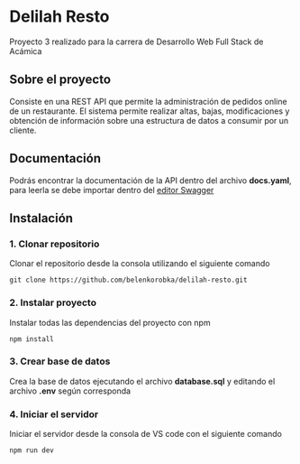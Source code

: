 # Delilah Resto

Proyecto 3 realizado para la carrera de Desarrollo Web Full Stack de Acámica

## Sobre el proyecto

Consiste en una REST API que permite la administración de pedidos online de un restaurante. El sistema permite realizar altas, bajas, modificaciones y obtención de información sobre una estructura de datos a consumir por un cliente.

## Documentación

Podrás encontrar la documentación de la API dentro del archivo **docs.yaml**, para leerla se debe importar dentro del [editor Swagger](https://editor.swagger.io/)

## Instalación

### 1. Clonar repositorio
Clonar el repositorio desde la consola utilizando el siguiente comando
```
git clone https://github.com/belenkorobka/delilah-resto.git
```

### 2. Instalar proyecto
Instalar todas las dependencias del proyecto con npm
```
npm install
```

### 3. Crear base de datos
Crea la base de datos ejecutando el archivo **database.sql** y editando el archivo **.env** según corresponda

### 4. Iniciar el servidor
Iniciar el servidor desde la consola de VS code con el siguiente comando
```
npm run dev
```